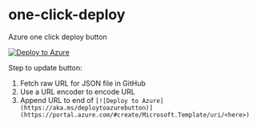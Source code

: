 # one-click-deploy
Azure one click deploy button

[![Deploy to Azure](https://aka.ms/deploytoazurebutton)](https://portal.azure.com/#create/Microsoft.Template/uri/https%3A%2F%2Fraw.githubusercontent.com%2Fmclacore%2Fone-click-deploy%2Fmain%2Ftemplate.json)

Step to update button:
1. Fetch raw URL for JSON file in GitHub
2. Use a URL encoder to encode URL
3. Append URL to end of `[![Deploy to Azure](https://aka.ms/deploytoazurebutton)](https://portal.azure.com/#create/Microsoft.Template/uri/<here>)`
